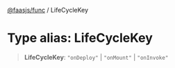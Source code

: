 [@faasjs/func](../README.md) / LifeCycleKey

# Type alias: LifeCycleKey

> **LifeCycleKey**: `"onDeploy"` \| `"onMount"` \| `"onInvoke"`
